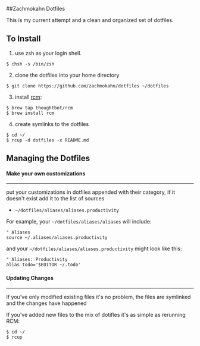 ##Zachmokahn Dotfiles

This is my current attempt and a clean and organized set of dotfiles.

To Install
------------------

1. use zsh as your login shell.
```
$ chsh -s /bin/zsh
```

2. clone the dotfiles into your home directory
```
$ git clone https://github.com/zachmokahn/dotfiles ~/dotfiles
```

3. install [rcm](https://github.com/thoughtbot/rcm):
```
$ brew tap thoughtbot/rcm
$ brew install rcm
```

4. create symlinks to the dotfiles
```
$ cd ~/
$ rcup -d dotfiles -x README.md
```

Managing the Dotfiles
------------------

#### Make your own customizations
***

put your customizations in dotfiles appended with their category, if it doesn't
exist add it to the list of sources

* `~/dotfiles/aliases/aliases.productivity`

For example, your `~/dotfiles/aliases/aliases` will include:
```
" Aliases
source ~/.aliases/aliases.productivity
```

and your `~/dotfiles/aliases/aliases.productivity` might look like this:
```
" Aliases: Productivity
alias todo='$EDITOR ~/.todo'
```

#### Updating Changes
***

If you've only modified existing files it's no problem, the files are symlinked
and the changes have happened

If you've added new files to the mix of dotifles it's as simple as rerunning RCM:
```
$ cd ~/
$ rcup
```
